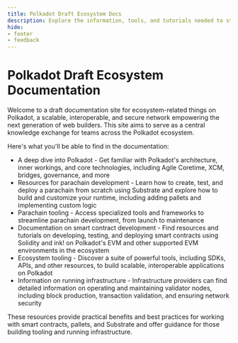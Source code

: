 ```yaml
---
title: Polkadot Draft Ecosystem Docs
description: Explore the information, tools, and tutorials needed to start building on top of Polkadot, a blockchain network protocol that provides shared security and interoperability
hide:
- footer
- feedback
---
```


# Polkadot Draft Ecosystem Documentation

Welcome to a draft documentation site for ecosystem-related things on Polkadot, a scalable, interoperable, and secure network empowering the next generation of web builders. This site aims to serve as a central knowledge exchange for teams across the Polkadot ecosystem.

Here's what you'll be able to find in the documentation:

- A deep dive into Polkadot - Get familiar with Polkadot's architecture, inner workings, and core technologies, including Agile Coretime, XCM, bridges, governance, and more
- Resources for parachain development - Learn how to create, test, and deploy a parachain from scratch using Substrate and explore how to build and customize your runtime, including adding pallets and implementing custom logic
- Parachain tooling - Access specialized tools and frameworks to streamline parachain development, from launch to maintenance
- Documentation on smart contract development - Find resources and tutorials on developing, testing, and deploying smart contracts using Solidity and ink! on Polkadot's EVM and other supported EVM environments in the ecosystem
- Ecosystem tooling - Discover a suite of powerful tools, including SDKs, APIs, and other resources, to build scalable, interoperable applications on Polkadot
- Information on running infrastructure - Infrastructure providers can find detailed information on operating and maintaining validator nodes, including block production, transaction validation, and ensuring network security

These resources provide practical benefits and best practices for working with smart contracts, pallets, and Substrate and offer guidance for those building tooling and running infrastructure.
